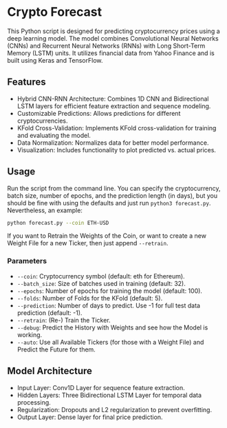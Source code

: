 # Crypto Forecast

This Python script is designed for predicting cryptocurrency prices using a deep learning model. The model combines Convolutional Neural Networks (CNNs) and Recurrent Neural Networks (RNNs) with Long Short-Term Memory (LSTM) units. It utilizes financial data from Yahoo Finance and is built using Keras and TensorFlow.

## Features

- Hybrid CNN-RNN Architecture: Combines 1D CNN and Bidirectional LSTM layers for efficient feature extraction and sequence modeling.
- Customizable Predictions: Allows predictions for different cryptocurrencies.
- KFold Cross-Validation: Implements KFold cross-validation for training and evaluating the model.
- Data Normalization: Normalizes data for better model performance.
- Visualization: Includes functionality to plot predicted vs. actual prices.

## Usage

Run the script from the command line. You can specify the cryptocurrency, batch size, number of epochs, and the prediction length (in days), but you should be fine with using the defaults and just run `python3 forecast.py`. Nevertheless, an example:

```bash 
python forecast.py --coin ETH-USD
```

If you want to Retrain the Weights of the Coin, or want to create a new Weight File for a new Ticker, then just append `--retrain`. 

### Parameters

- `--coin`: Cryptocurrency symbol (default: eth for Ethereum).
- `--batch_size`: Size of batches used in training (default: 32).
- `--epochs`: Number of epochs for training the model (default: 100).
- `--folds`: Number of Folds for the KFold (default: 5).
- `--prediction`: Number of days to predict. Use -1 for full test data prediction (default: -1).
- `--retrain`: (Re-) Train the Ticker. 
- `--debug`: Predict the History with Weights and see how the Model is working.
- `--auto`: Use all Available Tickers (for those with a Weight File) and Predict the Future for them.

## Model Architecture

- Input Layer: Conv1D Layer for sequence feature extraction.
- Hidden Layers: Three Bidirectional LSTM Layer for temporal data processing.
- Regularization: Dropouts and L2 regularization to prevent overfitting.
- Output Layer: Dense layer for final price prediction.
